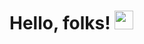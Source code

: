 # Hello, folks! <img src="https://raw.githubusercontent.com/lokesh-1161/lokesh-1161/master/wave.gif" width="30px">






